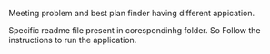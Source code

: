 Meeting problem and best plan finder having different appication. 

Specific readme file present in corespondinhg folder. So Follow the instructions to run the application.